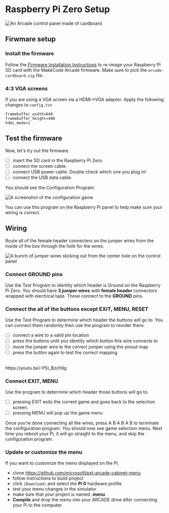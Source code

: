 # Raspberry Pi Zero Setup

![An Arcade control panel made of cardboard](/static/hardware/raspberry-pi/cardboard-control-panel/pisetup.jpg)

## Firwmare setup

### Install the firmware

Follow the [Firmware Installation Instructions](https://learn.adafruit.com/makecode-arcade-with-raspberry-pi-zero/firmware#firmware-3-1)
to re-image your Raspberry Pi SD card with the MakeCode Arcade firmware.
Make sure to pick the `arcade-cardboard.zip` file.

### 4:3 VGA screens

If you are using a VGA screen via a HDMI->VGA adapter. Apply the following changes to ``config.txt``

    framebuffer_width=640
    framebuffer_height=480
    hdmi_mode=1

## Test the firmware

Now, let's try out the firmware.

- [ ] insert the SD card in the Raspberry Pi Zero.
- [ ] connect the screen cable.
- [ ] connect USB power cable. Double check which one you plug in!
- [ ] connect the USB data cable.

You should see the Configuration Program:

![A screenshot of the configuration game](/static/hardware/raspberry-pi/cardboard-control-panel/configurator.png)

You can use this program on the Raspberry Pi panel to help make sure your wiring is correct.

## Wiring

Route all of the female header connecters on the jumper wires from the inside of the box through the hole for the wires.

![A bunch of jumper wires sticking out from the center hole on the control panel](/static/hardware/raspberry-pi/cardboard-control-panel/cable-stick.jpg)

### Connect GROUND pins

Use the Test Program to identity which header is Ground on the Raspberry Pi Zero. 
You should have **3 jumper wires** with **female header** connectors wrapped with electrical tape. These connect to the **GROUND**
pins.

### Connect the all of the buttons except EXIT, MENU, RESET

Use the Test Program to determine which header the buttons will go to. You can connect them randomly then use the program to reorder them:

- [ ] connect a wire to a valid pin location
- [ ] press the buttons until you identity which button this wire connects to
- [ ] move the jumper wire to the correct jumper using the pinout map
- [ ] press the button again to test the correct mapping

<br/>
https://youtu.be/-P5I_BzoYdg

### Connect EXIT, MENU

Use the program to determine which header those buttons will go to.

- [ ] pressing EXIT exits the current game and goes back to the selection screen.
- [ ] pressing MENU will pop up the game menu

Once you're done connecting all the wires, press A B A B A B to terminate the configuration program.
You should now see game selection menu.
Next time you reboot your Pi, it will go straight to the menu, and skip the configuration program.

### Update or customize the menu

If you want to customize the menu displayed on the Pi, 

* clone https://github.com/microsoft/pxt-arcade-cabinet-menu
* follow instructions to build project
* click ``|Download|`` and select the **Pi 0** hardware profile
* test your menu changes in the simulator
* make sure that your project is named **.menu**
* **Compile** and drop the menu into your ARCADE drive after connecting your Pi to the computer. 
